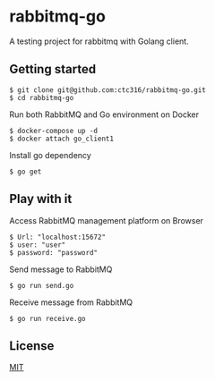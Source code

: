 # rabbitmq-go

A testing project for rabbitmq with Golang client.

## Getting started
```
$ git clone git@github.com:ctc316/rabbitmq-go.git
$ cd rabbitmq-go
```

Run both RabbitMQ and Go environment on Docker
```
$ docker-compose up -d 
$ docker attach go_client1
```

Install go dependency
```
$ go get
```


## Play with it

Access RabbitMQ management platform on Browser
```
$ Url: "localhost:15672"
$ user: "user"
$ password: "password"
```

Send message to RabbitMQ
```
$ go run send.go
```

Receive message from RabbitMQ
```
$ go run receive.go
```

## License
[MIT](https://github.com/ctc316/rabbitmq-go/blob/master/LICENSE)
